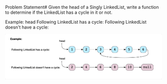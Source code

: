 Problem Statement#
Given the head of a Singly LinkedList, write a function to determine if the LinkedList has a cycle in it or not.

Example:
 head
 Following LinkedList has a cycle:
 Following LinkedList doesn't have a cycle:

<img src="../Assets/Screen Shot 2022-04-28 at 9.58.31 AM.png">
